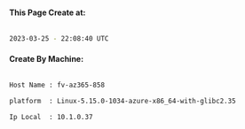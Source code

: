 
   
#### This Page Create at:

```bash

2023-03-25 - 22:08:40 UTC

```

#### Create By Machine:

```bash

Host Name : fv-az365-858

platform  : Linux-5.15.0-1034-azure-x86_64-with-glibc2.35

Ip Local  : 10.1.0.37

```

